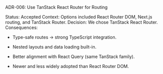 ADR-006: Use TanStack React Router for Routing

Status: Accepted
Context: Options included React Router DOM, Next.js routing, and TanStack Router.
Decision: We chose TanStack React Router.
Consequences:

- Type-safe routes → strong TypeScript integration.

- Nested layouts and data loading built-in.

- Better alignment with React Query (same TanStack family).

- Newer and less widely adopted than React Router DOM.
